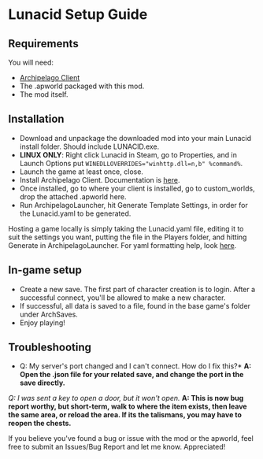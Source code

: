 # Lunacid Setup Guide
## Requirements

You will need:
- [Archipelago Client](https://github.com/ArchipelagoMW/Archipelago/releases/tag/0.4.4)
- The .apworld packaged with this mod.
- The mod itself.

## Installation

- Download and unpackage the downloaded mod into your main Lunacid install folder.  Should include LUNACID.exe.
- **LINUX ONLY**: Right click Lunacid in Steam, go to Properties, and in Launch Options put `WINEDLLOVERRIDES="winhttp.dll=n,b" %command%`.
- Launch the game at least once, close.
- Install Archipelago Client.  Documentation is [here](https://archipelago.gg/tutorial/Archipelago/setup/en).
- Once installed, go to where your client is installed, go to custom_worlds, drop the attached .apworld here.
- Run ArchipelagoLauncher, hit Generate Template Settings, in order for the Lunacid.yaml to be generated.

Hosting a game locally is simply taking the Lunacid.yaml file, editing it to suit the settings you want, putting the file in the Players folder, and hitting Generate in ArchipelagoLauncher.  For yaml formatting help, look [here](https://archipelago.gg/tutorial/Archipelago/advanced_settings/en).

## In-game setup

- Create a new save.  The first part of character creation is to login.  After a successful connect, you'll be allowed to make a new character. 
- If successful, all data is saved to a file, found in the base game's folder under ArchSaves.
- Enjoy playing!

## Troubleshooting

* Q: My server's port changed and I can't connect.  How do I fix this?*
**A: Open the .json file for your related save, and change the port in the save directly.**

*Q: I was sent a key to open a door, but it won't open.*
**A: This is now bug report worthy, but short-term, walk to where the item exists, then leave the same area, or reload the area.  If its the talismans, you may have to reopen the chests.**

If you believe you've found a bug or issue with the mod or the apworld, feel free to submit an Issues/Bug Report and let me know.  Appreciated!
